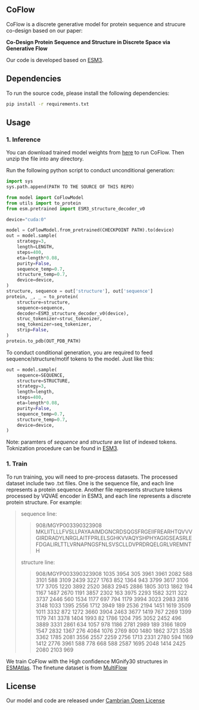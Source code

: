 ## CoFlow

CoFlow is a discrete generative model for protein sequence and strucure co-design based on our paper:

**Co-Design Protein Sequence and Structure in Discrete Space via Generative Flow**  
<!-- Authors: [Author Names]  
[Journal/Conference Name], [Year]  
[DOI or arXiv Link (if available)] -->

Our code is developed based on [ESM3](https://github.com/evolutionaryscale/esm).


## Dependencies

To run the source code, please install the following dependencies:
```bash
pip install -r requirements.txt
```

## Usage

### 1. Inference
You can download trained model weights from [here](https://doi.org/10.5281/zenodo.14842367) to run CoFlow. Then unzip the file into any directory.

Run the following python script to conduct unconditional generation: 

```python
import sys
sys.path.append(PATH TO THE SOURCE OF THIS REPO)

from model import CoFlowModel
from utils import to_protein
from esm.pretrained import ESM3_structure_decoder_v0

device="cuda:0"

model = CoFlowModel.from_pretrained(CHECKPOINT PATH).to(device)
out = model.sample(
    strategy=3,
    length=LENGTH,
    steps=400,
    eta=length*0.08,
    purity=False,
    sequence_temp=0.7,
    structure_temp=0.7,
    device=device,
)
structure, sequence = out['structure'], out['sequence']
protein, _, _ = to_protein(
    structure=structure,
    sequence=sequence,
    decoder=ESM3_structure_decoder_v0(device),
    struc_tokenizer=struc_tokenizer,
    seq_tokenizer=seq_tokenizer,
    strip=False,
)
protein.to_pdb(OUT_PDB_PATH)

```

To conduct conditional generation, you are required to feed sequence/structure/motif tokens to the model. Just like this:
```python
out = model.sample(
    sequence=SEQUENCE,
    structure=STRUCTURE,
    strategy=3,
    length=length,
    steps=400,
    eta=length*0.08,
    purity=False,
    sequence_temp=0.7,
    structure_temp=0.7,
    device=device,
)
```
Note: paramters of *sequence* and *structure* are list of indexed tokens. 
Toknization procedure can be found in [ESM3](https://github.com/evolutionaryscale/esm).


### 1. Train

To run training, you will need to pre-process datasets. The processed dataset include two .txt files. One is the sequence file, and each line represents a protein sequence. 
Another file represents structure tokens processed by VQVAE encoder in ESM3, and each line represents a discrete protein structure. For example: 
> sequence line:
>>908/MGYP003390323908 MKLIITLLLFVSLLPAYAAIMDGNCRDSQGSFRGEIIFREARHTQVVVGIRDRADYLNRGLAITFPRLELSGHKVVAQYSHPHYAGIGSEASRLEFDGALIRLTTLVRNAPNGSFNLSVSCLLDVPRDRQELGRLVREMNTH
>
> structure line:
>> 908/MGYP003390323908 1035 3954 305 3961 3961 2082 588 3101 588 3109 2439 3227 1763 852 1364 943 3799 3617 3106 177 3705 1220 3892 2520 3683 2945 2886 1805 3013 1862 194 1167 1487 2670 1191 3857 2302 163 3975 2293 1582 3211 322 3737 2446 560 1534 1177 697 794 1179 3994 3023 2983 2816 3148 1033 1395 2556 1712 3949 189 2536 2194 1451 1619 3509 1011 3332 872 1272 3660 3904 2463 3677 1419 767 2269 1399 1179 741 3378 1404 1993 82 1786 1204 795 3052 2452 496 3889 3331 2861 634 1057 978 1186 2781 2989 189 3166 1809 1547 2832 1367 276 4084 1076 2769 800 1480 1862 3721 3538 3362 1785 2081 3556 2557 2259 2756 1713 2331 2780 594 1169 1412 2776 3961 588 778 668 588 2587 1695 2048 1414 2425 2080 2103 969

We train CoFlow with the High confidence MGnify30 structures in [ESMAtlas](https://github.com/facebookresearch/esm/tree/main/scripts/atlas). The finetune dataset is from [MultiFlow](https://github.com/jasonkyuyim/multiflow)


## License

Our model and code are released under [Cambrian Open License](https://www.evolutionaryscale.ai/policies/cambrian-open-license-agreement)

